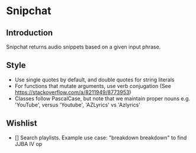 # Snipchat

## Introduction
Snipchat returns audio snippets based on a given input phrase.

## Style
- Use single quotes by default, and double quotes for string literals
- For functions that mutate arguments, use verb conjugation (See https://stackoverflow.com/a/8211949/8773953) 
- Classes follow PascalCase, but note that we maintain proper nouns e.g. 'YouTube', versus 'Youtube', 'AZLyrics' vs 'Azlyrics'

## Wishlist
- [] Search playlists. Example use case: "breakdown breakdown" to find JJBA IV op